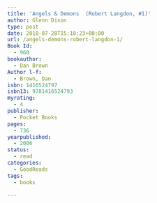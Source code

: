 ```yaml
---
title: 'Angels & Demons  (Robert Langdon, #1)'
author: Glenn Dixon
type: post
date: 2018-07-28T15:10:23+00:00
url: /angels-demons-robert-langdon-1/
Book Id:
  - 960
bookauthor:
  - Dan Brown
Author l-f:
  - Brown, Dan
isbn: 1416524797
isbn13: 9781416524793
myrating:
  - 4
publisher:
  - Pocket Books
pages:
  - 736
yearpublished:
  - 2006
status:
  - read
categories:
  - GoodReads
tags:
  - books

---
```

